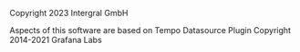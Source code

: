 Copyright 2023 Intergral GmbH

Aspects of this software are based on 
Tempo Datasource Plugin Copyright 2014-2021 Grafana Labs
